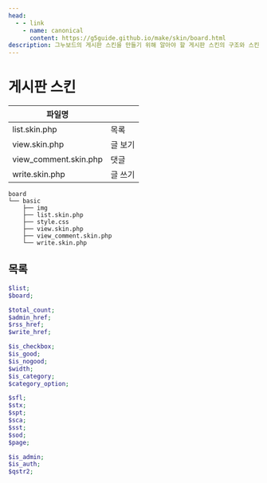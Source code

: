```yaml
---
head:
  - - link
    - name: canonical
      content: https://g5guide.github.io/make/skin/board.html
description: 그누보드의 게시판 스킨을 만들기 위해 알아야 할 게시판 스킨의 구조와 스킨에서 사용할 수 있는 변수를 확인하고 사용해야 한다.
---
```


# 게시판 스킨

| 파일명                |         |
| --------------------- | ------- |
| list.skin.php         | 목록    |
| view.skin.php         | 글 보기 |
| view_comment.skin.php | 댓글    |
| write.skin.php        | 글 쓰기 |

```
board
└── basic
    ├── img
    ├── list.skin.php
    ├── style.css
    ├── view.skin.php
    ├── view_comment.skin.php
    └── write.skin.php
```

## 목록

```php
$list;
$board;

$total_count;
$admin_href;
$rss_href;
$write_href;

$is_checkbox;
$is_good;
$is_nogood;
$width;
$is_category;
$category_option;

$sfl;
$stx;
$spt;
$sca;
$sst;
$sod;
$page;

$is_admin;
$is_auth;
$qstr2;
```
